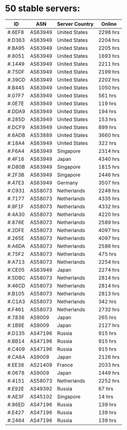 # 50 stable servers:

| ID | ASN | Server Country | Online |
| ------ | ------ | ------ | ------ |
| #.6EF8 | AS63949 | United States | 2298 hrs |
| #.D363 | AS63949 | United States | 2204 hrs |
| #.BA95 | AS63949 | United States | 2205 hrs |
| #.8051 | AS63949 | United States | 1693 hrs |
| #.1449 | AS63949 | United States | 2211 hrs |
| #.75DF | AS63949 | United States | 2199 hrs |
| #.39CD | AS63949 | United States | 2202 hrs |
| #.B445 | AS63949 | United States | 1050 hrs |
| #.07F7 | AS63949 | United States | 561 hrs |
| #.0E7E | AS63949 | United States | 119 hrs |
| #.DDA9 | AS63949 | United States | 194 hrs |
| #.285D | AS63949 | United States | 153 hrs |
| #.DCF9 | AS63949 | United States | 899 hrs |
| #.6ADB | AS53889 | United States | 3660 hrs |
| #.18A4 | AS63949 | United States | 322 hrs |
| #.F6A4 | AS63949 | Singapore | 2314 hrs |
| #.4F16 | AS63949 | Japan | 4340 hrs |
| #.D80B | AS63949 | Singapore | 1815 hrs |
| #.2F3B | AS63949 | Singapore | 2446 hrs |
| #.47E3 | AS63949 | Germany | 3507 hrs |
| #.C931 | AS58073 | Netherlands | 2248 hrs |
| #.7177 | AS58073 | Netherlands | 4335 hrs |
| #.8F1F | AS58073 | Netherlands | 4332 hrs |
| #.4A30 | AS58073 | Netherlands | 4220 hrs |
| #.876E | AS58073 | Netherlands | 2589 hrs |
| #.2DFE | AS58073 | Netherlands | 4097 hrs |
| #.265E | AS58073 | Netherlands | 4097 hrs |
| #.A6DA | AS58073 | Netherlands | 2586 hrs |
| #.75F2 | AS58073 | Netherlands | 475 hrs |
| #.A713 | AS58073 | Netherlands | 2254 hrs |
| #.CE05 | AS63949 | Japan | 2274 hrs |
| #.5DBC | AS58073 | Netherlands | 2814 hrs |
| #.46CD | AS58073 | Netherlands | 2814 hrs |
| #.B105 | AS58073 | Netherlands | 2813 hrs |
| #.C1A3 | AS58073 | Netherlands | 342 hrs |
| #.F461 | AS58073 | Netherlands | 2732 hrs |
| #.7836 | AS9009 | Japan | 265 hrs |
| #.1B9E | AS9009 | Japan | 2127 hrs |
| #.D135 | AS47196 | Russia | 915 hrs |
| #.BB14 | AS47196 | Russia | 915 hrs |
| #.C409 | AS47196 | Russia | 915 hrs |
| #.CA6A | AS9009 | Japan | 2126 hrs |
| #.EE38 | AS21409 | France | 2033 hrs |
| #.0678 | AS9009 | Japan | 1449 hrs |
| #.4151 | AS58073 | Netherlands | 2252 hrs |
| #.E92E | AS49392 | Russia | 67 hrs |
| #.AE3F | AS45102 | Singapore | 14 hrs |
| #.86ED | AS47196 | Russia | 139 hrs |
| #.E427 | AS47196 | Russia | 139 hrs |
| #.2464 | AS47196 | Russia | 139 hrs |

